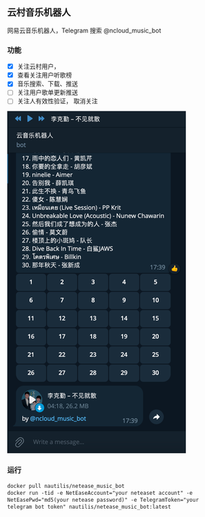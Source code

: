 ## 云村音乐机器人

网易云音乐机器人，Telegram 搜索 @ncloud_music_bot 

### 功能
- [x] 关注云村用户，
- [x] 查看关注用户听歌榜
- [x] 音乐搜索、下载、推送
- [ ] 关注用户歌单更新推送
- [ ] 关注人有效性验证， 取消关注

![img.png](img.png)

### 运行
```
docker pull nautilis/netease_music_bot
docker run -tid -e NetEaseAccount="your neteaset account" -e NetEasePwd="md5(your netease password)" -e TelegramToken="your telegram bot token" nautilis/netease_music_bot:latest 
```